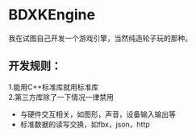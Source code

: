 # BDXKEngine
我在试图自己开发一个游戏引擎，当然纯造轮子玩的那种。
## 开发规则：
 1.能用C++标准库就用标准库  
 2.第三方库除了一下情况一律禁用
  * 与硬件交互相关，如图形，声音，设备输入输出等  
  * 标准数据的读写交换，如fbx，json，http
